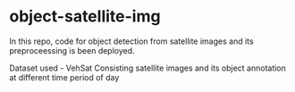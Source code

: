 # object-satellite-img

In this repo, code for object detection from satellite images and its preproceessing is been deployed.

Dataset used - VehSat
    Consisting satellite images and its object annotation at different time period of day
